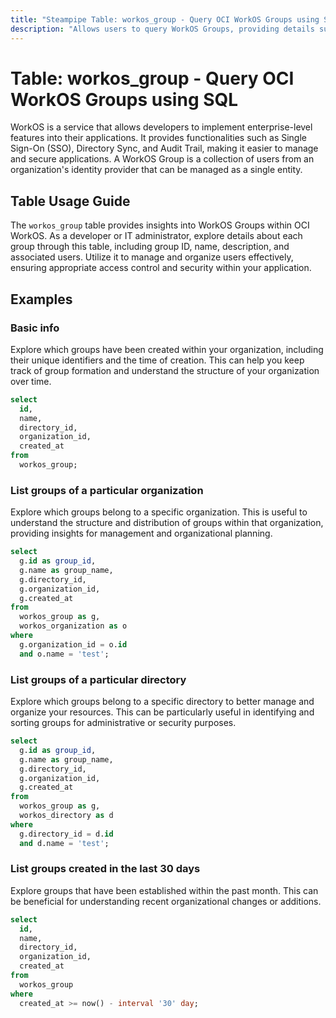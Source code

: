 ```yaml
---
title: "Steampipe Table: workos_group - Query OCI WorkOS Groups using SQL"
description: "Allows users to query WorkOS Groups, providing details such as group ID, name, description, and associated users."
---
```


# Table: workos_group - Query OCI WorkOS Groups using SQL

WorkOS is a service that allows developers to implement enterprise-level features into their applications. It provides functionalities such as Single Sign-On (SSO), Directory Sync, and Audit Trail, making it easier to manage and secure applications. A WorkOS Group is a collection of users from an organization's identity provider that can be managed as a single entity.

## Table Usage Guide

The `workos_group` table provides insights into WorkOS Groups within OCI WorkOS. As a developer or IT administrator, explore details about each group through this table, including group ID, name, description, and associated users. Utilize it to manage and organize users effectively, ensuring appropriate access control and security within your application.

## Examples

### Basic info
Explore which groups have been created within your organization, including their unique identifiers and the time of creation. This can help you keep track of group formation and understand the structure of your organization over time.

```sql
select
  id,
  name,
  directory_id,
  organization_id,
  created_at
from
  workos_group;
```

### List groups of a particular organization
Explore which groups belong to a specific organization. This is useful to understand the structure and distribution of groups within that organization, providing insights for management and organizational planning.

```sql
select
  g.id as group_id,
  g.name as group_name,
  g.directory_id,
  g.organization_id,
  g.created_at
from
  workos_group as g,
  workos_organization as o
where
  g.organization_id = o.id
  and o.name = 'test';
```

### List groups of a particular directory
Explore which groups belong to a specific directory to better manage and organize your resources. This can be particularly useful in identifying and sorting groups for administrative or security purposes.

```sql
select
  g.id as group_id,
  g.name as group_name,
  g.directory_id,
  g.organization_id,
  g.created_at
from
  workos_group as g,
  workos_directory as d
where
  g.directory_id = d.id
  and d.name = 'test';
```

### List groups created in the last 30 days
Explore groups that have been established within the past month. This can be beneficial for understanding recent organizational changes or additions.

```sql
select
  id,
  name,
  directory_id,
  organization_id,
  created_at
from
  workos_group
where
  created_at >= now() - interval '30' day;
```